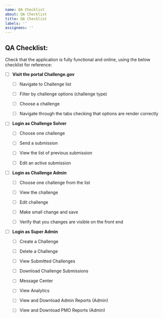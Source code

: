 ```yaml
---
name: QA Checklist 
about: QA Checklist
title: QA Checklist
labels: ''
assignees: ''
---
```



## QA Checklist:

Check that the application is fully functional and online, using the below checklist for reference:

+ [ ] **Visit the portal Challenge.gov** 
  - [ ] Navigate to Challenge list 
  - [ ] Filter by challenge options (challenge type) 
  - [ ] Choose a challenge 
  - [ ] Navigate through the tabs checking that options are render correctly 


+ [ ] **Login as Challenge Solver** 
  - [ ] Choose one challenge 
  - [ ] Send a submission   
  - [ ] View the list of previous submission 
  - [ ] Edit an active submission 


+ [ ] **Login as Challenge Admin**
  -  [ ] Choose one challenge from the list
  -  [ ] View the challenge 
  -  [ ] Edit challenge 
  -  [ ] Make small change and save 
  -  [ ] Verify that you changes are visible on the front end 


+ [ ] **Login as Super Admin**  
  -  [ ] Create a Challenge
  -  [ ] Delete a Challenge
  -  [ ] View Submitted Challenges
  -  [ ] Download Challenge Submissions
  -  [ ] Message Center 
  -  [ ] View Analytics
  -  [ ] View and Download Admin Reports (Admin)
  -  [ ] View and Download PMO Reports (Admin)




